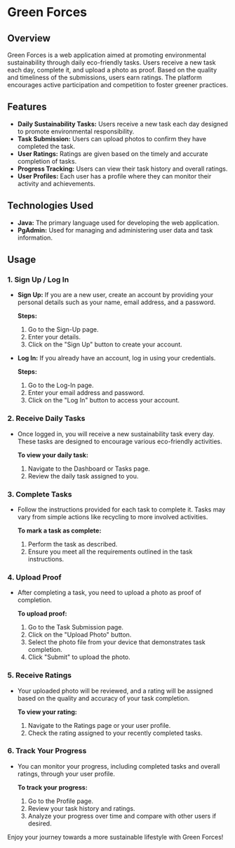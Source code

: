 # Green Forces

## Overview

Green Forces is a web application aimed at promoting environmental sustainability through daily eco-friendly tasks. Users receive a new task each day, complete it, and upload a photo as proof. Based on the quality and timeliness of the submissions, users earn ratings. The platform encourages active participation and competition to foster greener practices.

## Features

- **Daily Sustainability Tasks:** Users receive a new task each day designed to promote environmental responsibility.
- **Task Submission:** Users can upload photos to confirm they have completed the task.
- **User Ratings:** Ratings are given based on the timely and accurate completion of tasks.
- **Progress Tracking:** Users can view their task history and overall ratings.
- **User Profiles:** Each user has a profile where they can monitor their activity and achievements.

## Technologies Used

- **Java:** The primary language used for developing the web application.
- **PgAdmin:** Used for managing and administering user data and task information.

## Usage

### 1. Sign Up / Log In

- **Sign Up:** If you are a new user, create an account by providing your personal details such as your name, email address, and a password.
  
  **Steps:**
  1. Go to the Sign-Up page.
  2. Enter your details.
  3. Click on the "Sign Up" button to create your account.

- **Log In:** If you already have an account, log in using your credentials.

  **Steps:**
  1. Go to the Log-In page.
  2. Enter your email address and password.
  3. Click on the "Log In" button to access your account.

### 2. Receive Daily Tasks

- Once logged in, you will receive a new sustainability task every day. These tasks are designed to encourage various eco-friendly activities.

  **To view your daily task:**
  1. Navigate to the Dashboard or Tasks page.
  2. Review the daily task assigned to you.

### 3. Complete Tasks

- Follow the instructions provided for each task to complete it. Tasks may vary from simple actions like recycling to more involved activities.

  **To mark a task as complete:**
  1. Perform the task as described.
  2. Ensure you meet all the requirements outlined in the task instructions.

### 4. Upload Proof

- After completing a task, you need to upload a photo as proof of completion.

  **To upload proof:**
  1. Go to the Task Submission page.
  2. Click on the "Upload Photo" button.
  3. Select the photo file from your device that demonstrates task completion.
  4. Click "Submit" to upload the photo.

### 5. Receive Ratings

- Your uploaded photo will be reviewed, and a rating will be assigned based on the quality and accuracy of your task completion.

  **To view your rating:**
  1. Navigate to the Ratings page or your user profile.
  2. Check the rating assigned to your recently completed tasks.

### 6. Track Your Progress

- You can monitor your progress, including completed tasks and overall ratings, through your user profile.

  **To track your progress:**
  1. Go to the Profile page.
  2. Review your task history and ratings.
  3. Analyze your progress over time and compare with other users if desired.

Enjoy your journey towards a more sustainable lifestyle with Green Forces!

